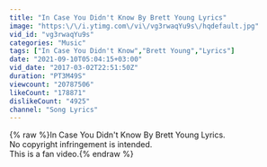 ```yaml
---
title: "In Case You Didn't Know By Brett Young Lyrics"
image: "https:\/\/i.ytimg.com\/vi\/vg3rwaqYu9s\/hqdefault.jpg"
vid_id: "vg3rwaqYu9s"
categories: "Music"
tags: ["In Case You Didn't Know","Brett Young","Lyrics"]
date: "2021-09-10T05:04:15+03:00"
vid_date: "2017-03-02T22:51:50Z"
duration: "PT3M49S"
viewcount: "20787506"
likeCount: "178871"
dislikeCount: "4925"
channel: "Song Lyrics"
---
```

{% raw %}In Case You Didn't Know By Brett Young Lyrics. <br />No copyright infringement is intended. <br />This is a fan video.{% endraw %}
